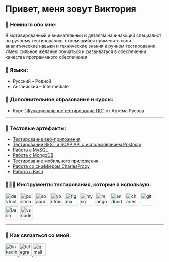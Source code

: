 # Привет, меня зовут Виктория

### 📝 Немного обо мне:

Я мотивированный и внимательный к деталям начинающий специалист по ручному тестированию, стремящийся применить свои аналитические навыки и технические знания в ручном тестировании. Имею сильное желание обучаться и развиваться в обеспечении качества программного обеспечения.

### 👤 Языки:
- Русский – Родной
- Английский – Intermediate

### 📕 Дополнительное образование и курсы:

- Курс ["Функциональное тестирование ПО"](...) от Артёма Русова

---

### 📁 Тестовые артефакты:

- [Тестирование веб-приложения](https://github.com/VikaDov/web.git)
- [Тестирование REST и SOAP API c использованием Postman](https://github.com/VikaDov/api.git)
- [Работа с MySQL](https://github.com/VikaDov/database.git)
- [Работа с MongoDB](https://github.com/VikaDov/database.git)
- [Тестирование мобильного приложения](https://github.com/VikaDov/mobile.git)
- [Работа со сниффером CharlesProxy](https://github.com/VikaDov/charlesProxy.git)
- [Работа с Bash](https://github.com/VikaDov/git_bash.git)

### 👩🏻‍💻 Инструменты тестирования, которые я использую:

<div>
  <img src="https://d33wubrfki0l68.cloudfront.net/38b5c953a4667366685d55db55d057c86db1fc54/a0fdc/static/acae6b24d940347661ca901ea07f47c1/chrome-dev-logo-icon.png" title="devtools" alt="devtools" width="40" height="40"/>&nbsp
  <img src="https://img.icons8.com/?size=100&id=EPbEfEa7o8CB&format=png&color=000000" title="postman" alt="postman" width="40" height="40"/>&nbsp
  <img src="https://static0.smartbear.co/smartbearbrand/media/images/home/soapui-icon.svg" title="soapui" alt="soapui" width="40" height="40"/>&nbsp
  <img src="https://upload.wikimedia.org/wikipedia/commons/thumb/8/8d/YouTrack_Icon.svg/1024px-YouTrack_Icon.svg.png?20200803082248" title="youtrack" alt="youtrack" width="40" height="40"/>&nbsp
  <img src="https://cdn.jsdelivr.net/gh/devicons/devicon/icons/figma/figma-original.svg" title="figma" alt="figma" width="40" height="40"/>&nbsp
  <img src="https://cdn.jsdelivr.net/gh/devicons/devicon/icons/mysql/mysql-original.svg" title="mysql workbench" alt="mysql" width="40" height="40"/>&nbsp
  <img src="https://cdn.jsdelivr.net/gh/devicons/devicon/icons/mongodb/mongodb-original.svg" title="mongodb" alt="mongodb" width="40" height="40"/>&nbsp
  <img src="https://cdn.jsdelivr.net/gh/devicons/devicon/icons/androidstudio/androidstudio-original.svg" title="android-studio" alt="android-studio" width="40" height="40"/>&nbsp
  <img src="https://cdn.icon-icons.com/icons2/3053/PNG/512/charles_proxy_macos_bigsur_icon_190302.png" title="charles-proxy" alt="charles-proxy" width="40" height="40"/>&nbsp
  <img src="https://cdn.jsdelivr.net/gh/devicons/devicon/icons/git/git-original.svg" title="git" alt="git" width="40" height="40"/>&nbsp
  <img src="https://upload.wikimedia.org/wikipedia/commons/thumb/4/4b/Bash_Logo_Colored.svg/1024px-Bash_Logo_Colored.svg.png?20180723054350" title="bash" alt="bash" width="40" height="40"/>&nbsp
  <img src="https://cdn.jsdelivr.net/gh/devicons/devicon/icons/vscode/vscode-original.svg" title="vscode" alt="vscode" width="40" height="40"/>&nbsp
</div>

---

### 📩 Как связаться со мной:

  <div id="badges">
    <a href="https://www.linkedin.com/in/.../" target="_blank">
      <img src="https://img.icons8.com/?size=100&id=13930&format=png&color=000000" title="linkedin" alt="linkedin" width="40" height="40" alt="linkedin" />
    </a>
    <a href="https://t.me/vi_dovgal" target="_blank">
      <img src="https://img.icons8.com/?size=100&id=63306&format=png&color=000000" title="telegram" alt="telegram" width="40" height="40" alt="telegram" />
    </a>
    <a href="mailto:dovgalviktory@gmail.com" target="_blank">
      <img src="https://img.icons8.com/?size=100&id=qyRpAggnV0zH&format=png&color=000000" title="gmail" alt="gmail" width="40" height="40" alt="gmail" />
    </a>
  </div>
